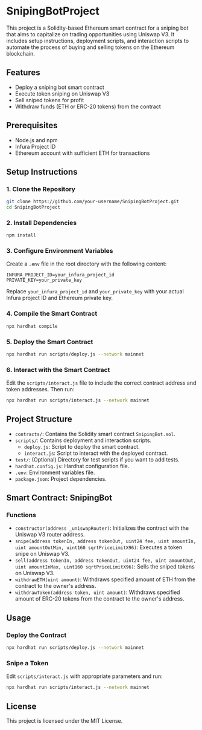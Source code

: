 # SnipingBotProject

This project is a Solidity-based Ethereum smart contract for a sniping bot that aims to capitalize on trading opportunities using Uniswap V3. It includes setup instructions, deployment scripts, and interaction scripts to automate the process of buying and selling tokens on the Ethereum blockchain.

## Features

- Deploy a sniping bot smart contract
- Execute token sniping on Uniswap V3
- Sell sniped tokens for profit
- Withdraw funds (ETH or ERC-20 tokens) from the contract

## Prerequisites

- Node.js and npm
- Infura Project ID
- Ethereum account with sufficient ETH for transactions

## Setup Instructions

### 1. Clone the Repository

```sh
git clone https://github.com/your-username/SnipingBotProject.git
cd SnipingBotProject
```

### 2. Install Dependencies

```sh
npm install
```

### 3. Configure Environment Variables

Create a `.env` file in the root directory with the following content:

```env
INFURA_PROJECT_ID=your_infura_project_id
PRIVATE_KEY=your_private_key
```

Replace `your_infura_project_id` and `your_private_key` with your actual Infura project ID and Ethereum private key.

### 4. Compile the Smart Contract

```sh
npx hardhat compile
```

### 5. Deploy the Smart Contract

```sh
npx hardhat run scripts/deploy.js --network mainnet
```

### 6. Interact with the Smart Contract

Edit the `scripts/interact.js` file to include the correct contract address and token addresses. Then run:

```sh
npx hardhat run scripts/interact.js --network mainnet
```

## Project Structure

- `contracts/`: Contains the Solidity smart contract `SnipingBot.sol`.
- `scripts/`: Contains deployment and interaction scripts.
  - `deploy.js`: Script to deploy the smart contract.
  - `interact.js`: Script to interact with the deployed contract.
- `test/`: (Optional) Directory for test scripts if you want to add tests.
- `hardhat.config.js`: Hardhat configuration file.
- `.env`: Environment variables file.
- `package.json`: Project dependencies.

## Smart Contract: SnipingBot

### Functions

- `constructor(address _uniswapRouter)`: Initializes the contract with the Uniswap V3 router address.
- `snipe(address tokenIn, address tokenOut, uint24 fee, uint amountIn, uint amountOutMin, uint160 sqrtPriceLimitX96)`: Executes a token snipe on Uniswap V3.
- `sell(address tokenIn, address tokenOut, uint24 fee, uint amountOut, uint amountInMax, uint160 sqrtPriceLimitX96)`: Sells the sniped tokens on Uniswap V3.
- `withdrawETH(uint amount)`: Withdraws specified amount of ETH from the contract to the owner's address.
- `withdrawToken(address token, uint amount)`: Withdraws specified amount of ERC-20 tokens from the contract to the owner's address.

## Usage

### Deploy the Contract

```sh
npx hardhat run scripts/deploy.js --network mainnet
```

### Snipe a Token

Edit `scripts/interact.js` with appropriate parameters and run:

```sh
npx hardhat run scripts/interact.js --network mainnet
```

## License

This project is licensed under the MIT License.
```
